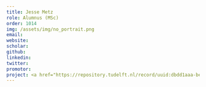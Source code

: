 ```yaml
---
title: Jesse Metz
role: Alumnus (MSc)
order: 1014
img: /assets/img/no_portrait.png
email: 
website: 
scholar: 
github: 
linkedin: 
twitter: 
promotor: 
project: <a href="https://repository.tudelft.nl/record/uuid:dbdd1aaa-bec6-4b2f-a40d-0a9948f5d550">Deep Material Networks for plasticity in composites</a> 
---
```

